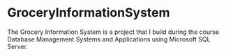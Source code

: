 # GroceryInformationSystem
The Grocery Information System is a project that I build during the course Database Management Systems and Applications using Microsoft SQL Server. 
